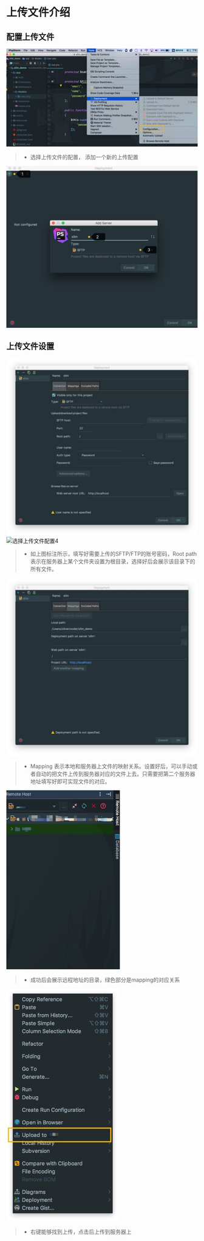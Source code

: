 # 上传文件介绍

## 配置上传文件

![选择上传文件配置](images/xxx-a-file-upload-1.jpg)

> * 选择上传文件的配置， 添加一个新的上传配置

![选择上传文件配置2](images/xxx-a-file-upload-2.jpg)



## 上传文件设置

![选择上传文件配置3](images/xxx-a-file-upload-3.jpg)
![选择上传文件配置4](images/xxx-a-file-upload-4.jpg)
> * 如上图标注所示，填写好需要上传的SFTP/FTP的账号密码，Root path 表示在服务器上某个文件夹设置为根目录，选择好后会展示该目录下的所有文件。

![选择上传文件配置5](images/xxx-a-file-upload-5.jpg)
> * Mapping 表示本地和服务器上文件的映射关系。设置好后，可以手动或者自动的把文件上传到服务器对应的文件上去。只需要把第二个服务器地址填写好即可实现文件的对应。

![选择上传文件配置6](images/xxx-a-file-upload-6.jpg)
> * 成功后会展示远程地址的目录，绿色部分是mapping的对应关系

![选择上传文件配置7](images/xxx-a-file-upload-7.jpg)
> * 右键能够找到上传，点击后上传到服务器上